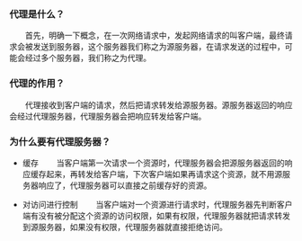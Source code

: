 ### 代理是什么？
　　首先，明确一下概念，在一次网络请求中，发起网络请求的叫客户端，最终请求会被发送到服务器，这个服务器我们称之为源服务器，在请求发送的过程中，可能会经过多个服务器，我们称之为代理。
　　
### 代理的作用？
　　代理接收到客户端的请求，然后把请求转发给源服务器。源服务器返回的响应会经过代理服务器，代理服务器会把响应转发给客户端。
　　
### 为什么要有代理服务器？

-  缓存
　　当客户端第一次请求一个资源时，代理服务器会把源服务器返回的响应缓存起来，再转发给客户端，下次客户端如果再请求这个资源，就不用源服务器响应了，代理服务器可以直接之前缓存好的资源。

- 对访问进行控制
　　当客户端对一个资源进行请求时，代理服务器先判断客户端有没有被分配这个资源的访问权限，如果有权限，代理服务器就把请求转发到源服务器，如果没有权限，代理服务器就直接拒绝访问。
